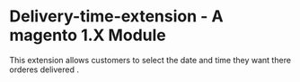 # Delivery-time-extension - A magento 1.X Module 
This extension allows customers  to select the date and time  they want there orderes delivered   .

